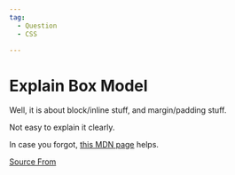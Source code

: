 ```yaml
---
tag:
  - Question
  - CSS

---
```

  
# Explain Box Model

Well, it is about block/inline stuff, and margin/padding stuff.

Not easy to explain it clearly.

In case you forgot, [this MDN page](https://developer.mozilla.org/en-US/docs/Learn/CSS/Building_blocks/The_box_model) helps.


[Source From](https://bigfrontend.dev/question/explain-Box-Model)

  